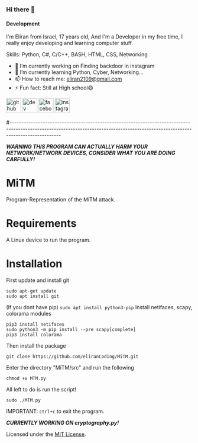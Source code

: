 ### Hi there 👋
#### Development
I'm Eliran from Israel, 17 years old, And I'm a Developer in my free time, I really enjoy developing and learning computer stuff.

Skills: Python, C#, C/C++, BASH, HTML, CSS, Networking

- 🔭 I’m currently working on Finding backdoor in instagram 
- 🌱 I’m currently learning Python, Cyber, Networking... 
- 📫 How to reach me: eliran2109@gmail.com 
- ⚡ Fun fact: Still at High school😄 


[<img src='https://cdn.jsdelivr.net/npm/simple-icons@3.0.1/icons/github.svg' alt='github' height='40'>](https://github.com/eliranCoding)  [<img src='https://cdn.jsdelivr.net/npm/simple-icons@3.0.1/icons/dev-dot-to.svg' alt='dev' height='40'>](https://dev.to/elirannissani)  [<img src='https://cdn.jsdelivr.net/npm/simple-icons@3.0.1/icons/facebook.svg' alt='facebook' height='40'>](https://www.facebook.com/elirannissani)  [<img src='https://cdn.jsdelivr.net/npm/simple-icons@3.0.1/icons/instagram.svg' alt='instagram' height='40'>](https://www.instagram.com/eliran_nissani/)  

#---------------------------------------------------------------------------------------------------------------------------------------------------------------------------------

***WARNING THIS PROGRAM CAN ACTUALLY HARM YOUR NETWORK/NETWORK DEVICES, CONSIDER WHAT YOU ARE DOING CARFULLY!***

# MiTM
Program-Representation of the MiTM attack.

# Requirements
A Linux device to run the program.

# Installation
First update and install git
```
sudo apt-get update
sudo apt install git
```
(If you dont have pip) ``` sudo apt install python3-pip ```
Install netifaces, scapy, colorama modules
```
pip3 install netifaces
sudo python3 -m pip install --pre scapy[complete]
pip3 install colorama
```
Then install the package
```
git clone https://github.com/eliranCoding/MiTM.git
```
Enter the directory "MiTM/src" and run the following
```
chmod +x MTM.py
```
All left to do is run the script!
```
sudo ./MTM.py
```

IMPORTANT: ``` ctrl+c ``` to exit the program.

***CURRENTLY WORKING ON cryptography.py!***

Licensed under the [MIT License](LICENSE).
